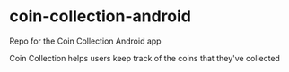 # coin-collection-android
Repo for the Coin Collection Android app

Coin Collection helps users keep track of the coins that they've collected
